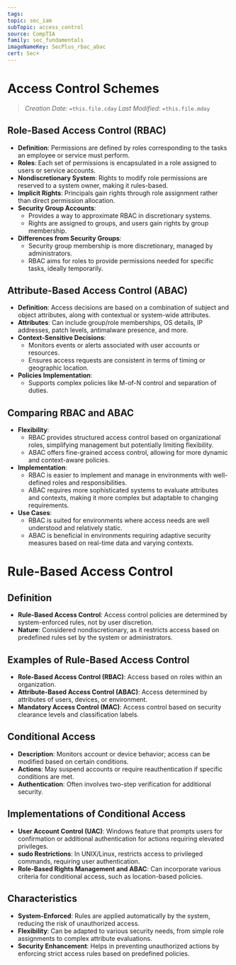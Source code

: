 ```yaml
---
tags: 
topic: sec_iam
subTopic: access_control
source: CompTIA
family: sec_fundamentals
imageNameKey: SecPlus_rbac_abac
cert: Sec+
---
```

# Access Control Schemes
> *Creation Date:* `=this.file.cday`
> *Last Modified:* `=this.file.mday`
## Role-Based Access Control (RBAC)
- **Definition**: Permissions are defined by roles corresponding to the tasks an employee or service must perform.
- **Roles**: Each set of permissions is encapsulated in a role assigned to users or service accounts.
- **Nondiscretionary System**: Rights to modify role permissions are reserved to a system owner, making it rules-based.
- **Implicit Rights**: Principals gain rights through role assignment rather than direct permission allocation.
- **Security Group Accounts**:
  - Provides a way to approximate RBAC in discretionary systems.
  - Rights are assigned to groups, and users gain rights by group membership.
- **Differences from Security Groups**:
  - Security group membership is more discretionary, managed by administrators.
  - RBAC aims for roles to provide permissions needed for specific tasks, ideally temporarily.

## Attribute-Based Access Control (ABAC)
- **Definition**: Access decisions are based on a combination of subject and object attributes, along with contextual or system-wide attributes.
- **Attributes**: Can include group/role memberships, OS details, IP addresses, patch levels, antimalware presence, and more.
- **Context-Sensitive Decisions**:
  - Monitors events or alerts associated with user accounts or resources.
  - Ensures access requests are consistent in terms of timing or geographic location.
- **Policies Implementation**:
  - Supports complex policies like M-of-N control and separation of duties.

## Comparing RBAC and ABAC
- **Flexibility**:
  - RBAC provides structured access control based on organizational roles, simplifying management but potentially limiting flexibility.
  - ABAC offers fine-grained access control, allowing for more dynamic and context-aware policies.
- **Implementation**:
  - RBAC is easier to implement and manage in environments with well-defined roles and responsibilities.
  - ABAC requires more sophisticated systems to evaluate attributes and contexts, making it more complex but adaptable to changing requirements.
- **Use Cases**:
  - RBAC is suited for environments where access needs are well understood and relatively static.
  - ABAC is beneficial in environments requiring adaptive security measures based on real-time data and varying contexts.

# Rule-Based Access Control

## Definition
- **Rule-Based Access Control**: Access control policies are determined by system-enforced rules, not by user discretion.
- **Nature**: Considered nondiscretionary, as it restricts access based on predefined rules set by the system or administrators.

## Examples of Rule-Based Access Control
- **Role-Based Access Control (RBAC)**: Access based on roles within an organization.
- **Attribute-Based Access Control (ABAC)**: Access determined by attributes of users, devices, or environment.
- **Mandatory Access Control (MAC)**: Access control based on security clearance levels and classification labels.

## Conditional Access
- **Description**: Monitors account or device behavior; access can be modified based on certain conditions.
- **Actions**: May suspend accounts or require reauthentication if specific conditions are met.
- **Authentication**: Often involves two-step verification for additional security.

## Implementations of Conditional Access
- **User Account Control (UAC)**: Windows feature that prompts users for confirmation or additional authentication for actions requiring elevated privileges.
- **sudo Restrictions**: In UNIX/Linux, restricts access to privileged commands, requiring user authentication.
- **Role-Based Rights Management and ABAC**: Can incorporate various criteria for conditional access, such as location-based policies.

## Characteristics
- **System-Enforced**: Rules are applied automatically by the system, reducing the risk of unauthorized access.
- **Flexibility**: Can be adapted to various security needs, from simple role assignments to complex attribute evaluations.
- **Security Enhancement**: Helps in preventing unauthorized actions by enforcing strict access rules based on predefined policies.
